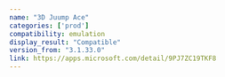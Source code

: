 ```yaml
---
name: "3D Juump Ace"
categories: ['prod']
compatibility: emulation
display_result: "Compatible"
version_from: "3.1.33.0"
link: https://apps.microsoft.com/detail/9PJ7ZC19TKF8
---
```

